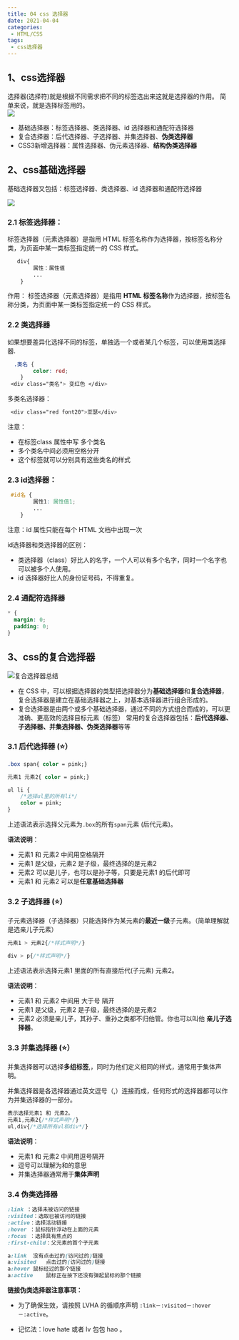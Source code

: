 ```yaml
---
title: 04 css 选择器
date: 2021-04-04
categories: 
 - HTML/CSS
tags:
 - css选择器
---
```

## 1、css选择器

选择器(选择符)就是根据不同需求把不同的标签选出来这就是选择器的作用。  简单来说，就是选择标签用的。  
![](https://img-blog.csdnimg.cn/img_convert/b5a581b8b7efc83e85010d70472a1df1.png)
- 基础选择器：标签选择器、类选择器、id 选择器和通配符选择器
- 复合选择器：后代选择器、子选择器、并集选择器、**伪类选择器**
- CSS3新增选择器：属性选择器、伪元素选择器、**结构伪类选择器**


## 2、css基础选择器

基础选择器又包括：标签选择器、类选择器、id 选择器和通配符选择器

![](https://could-img.oss-cn-hangzhou.aliyuncs.com/202210061520305.png)

### 2.1 标签选择器：

标签选择器（元素选择器）是指用 HTML 标签名称作为选择器，按标签名称分类，为页面中某一类标签指定统一的 CSS 样式。

```css
   div{
        属性：属性值
        ...
    }
```

作用：
    标签选择器（元素选择器）是指用 **HTML 标签名称**作为选择器，按标签名称分类，为页面中某一类标签指定统一的 CSS 样式。

### 2.2  类选择器

如果想要差异化选择不同的标签，单独选一个或者某几个标签，可以使用类选择器.

```css
  .类名 {
        color: red; 
    } 
 <div class="类名"> 变红色 </div>
```

多类名选择器：

```css
 <div class="red font20">亚瑟</div>
```

注意：

- 在标签class 属性中写 多个类名
- 多个类名中间必须用空格分开 
- 这个标签就可以分别具有这些类名的样式

### 2.3 id选择器：

```css
 #id名 {
        属性1: 属性值1;  
        ...
    } 
```

注意：id 属性只能在每个 HTML 文档中出现一次

id选择器和类选择器的区别：

- 类选择器（class）好比人的名字，一个人可以有多个名字，同时一个名字也可以被多个人使用。
- id 选择器好比人的身份证号码，不得重复。

### 2.4 通配符选择器

 ```css
* {
   margin: 0;
   padding: 0;
} 
 ```



## 3、css的复合选择器

![复合选择器总结](https://could-img.oss-cn-hangzhou.aliyuncs.com/202210061521922.png)

- 在 CSS 中，可以根据选择器的类型把选择器分为**基础选择器**和**复合选择器**，复合选择器是建立在基础选择器之上，对基本选择器进行组合形成的。 
- 复合选择器是由两个或多个基础选择器，通过不同的方式组合而成的，可以更准确、更高效的选择目标元素（标签）
  	常用的复合选择器包括：**后代选择器、子选择器、并集选择器、伪类选择器**等等

### 3.1 后代选择器 (⭐）

```css
.box span{ color = pink;}

元素1 元素2{ color = pink;}

ul li {
    /*选择ul里的所有li*/
    color = pink;
}
```

上述语法表示选择父元素为`.box`的所有`span`元素 (后代元素)。

**语法说明**：

- 元素1 和 元素2 中间用空格隔开
- 元素1 是父级，元素2 是子级，最终选择的是元素2
- 元素2 可以是儿子，也可以是孙子等，只要是元素1 的后代即可
- 元素1 和 元素2 可以是**任意基础选择器**

### 3.2 子选择器 (⭐）

子元素选择器（子选择器）只能选择作为某元素的**最近一级**子元素。（简单理解就是选亲儿子元素）

```css
元素1 > 元素2{/*样式声明*/}

div > p{/*样式声明*/}
```

上述语法表示选择元素1 里面的所有直接后代(子元素) 元素2。

**语法说明**：

- 元素1 和 元素2 中间用 大于号 隔开
- 元素1 是父级，元素2 是子级，最终选择的是元素2
- 元素2 必须是亲儿子，其孙子、重孙之类都不归他管。你也可以叫他 **亲儿子选择器**。

### 3.3 并集选择器 (⭐）

并集选择器可以选择**多组标签**,，同时为他们定义相同的样式，通常用于集体声明。

并集选择器是各选择器通过英文逗号（,）连接而成，任何形式的选择器都可以作为并集选择器的一部分。

```css
表示选择元素1 和 元素2。
元素1,元素2{/*样式声明*/}
ul,div{/*选择所有ul和div*/}
```

**语法说明**：

- 元素1 和 元素2 中间用逗号隔开
- 逗号可以理解为和的意思
- 并集选择器通常用于**集体声明**

### 3.4 伪类选择器

```css
:link ：选择未被访问的链接
:visited：选取已被访问的链接
:active：选择活动链接
:hover ：鼠标指针浮动在上面的元素
:focus ：选择具有焦点的
:first-child：父元素的首个子元素
```

```css
a:link	没有点击过的(访问过的)链接
a:visited	点击过的(访问过的)链接
a:hover	鼠标经过的那个链接
a:active	鼠标正在按下还没有弹起鼠标的那个链接
```

**链接伪类选择器注意事项：**

- 为了确保生效，请按照 LVHA 的循顺序声明 `:link－:visited－:hover－:active`。

- 记忆法：love hate 或者 lv 包包 hao 。

